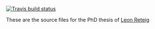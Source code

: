 <!-- badges: start -->
[![Travis build status](https://travis-ci.com/lcreteig/thesis.svg?token=qsgVbEwqE4JePunZq9eU&branch=master)](https://travis-ci.com/lcreteig/thesis)
<!-- badges: end -->

These are the source files for the PhD thesis of [Leon Reteig](https://lcreteig.github.io)
